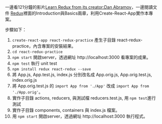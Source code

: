 
一邊看121分鐘的影片[Learn Redux from its creator:Dan Abramov](https://egghead.io/courses/getting-started-with-redux)，一邊閱讀文件
[Redux](http://redux.js.org/)裡面的Introduction與Basics兩章，利用Create-React-App實作本專案。

步驟如下：
1. `create-react-app react-redux-practice` 產生子目錄 react-redux-practice，內含專案的安裝結果。
2. `cd react-redux-practice`
3. `npm start` 開啟server，透過網址 http://localhost:3000 看專案的成果。
3. `npm test` 執行 unit test
3. `npm install redux react-redux --save`
5. 將 App.js, App.test.js, index.js 分別改名成 App.orig.js, App.orig.test.js, index.orig.js
6. 將 App.orig.test.js 的 `import App from './App'` 改成 `import App from './App.orig'`。
1. 實作子目錄 actions, reducers, 與測試檔 reducers.test.js, 用 `npm test`進行測試
1. 實作子目錄 components, containers 與 index.js 檔案。
1. 用 `npm start` 開啟server，透過網址 http://localhost:3000 執行程式。
